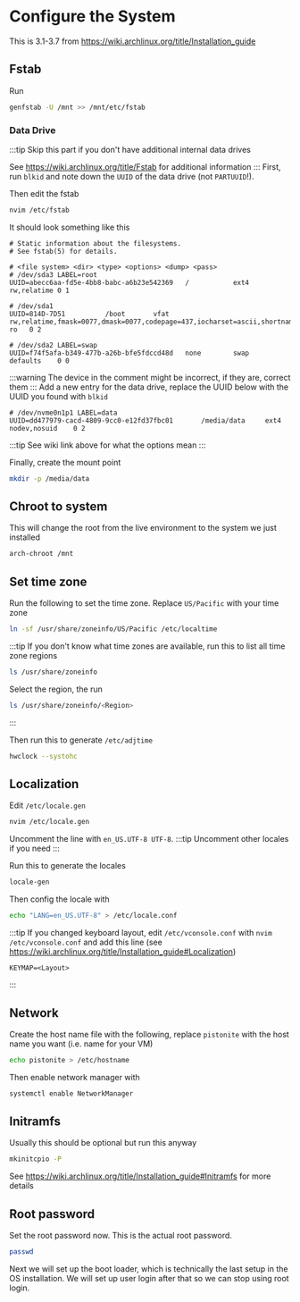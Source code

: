 # Configure the System
This is 3.1-3.7 from https://wiki.archlinux.org/title/Installation_guide

## Fstab
Run
```bash
genfstab -U /mnt >> /mnt/etc/fstab
```

### Data Drive
:::tip
Skip this part if you don't have additional internal data drives

See https://wiki.archlinux.org/title/Fstab for additional information
:::
First, run `blkid` and note down the `UUID` of the data drive (not `PARTUUID`!).

Then edit the fstab
```bash
nvim /etc/fstab
```
It should look something like this
```
# Static information about the filesystems.
# See fstab(5) for details.

# <file system> <dir> <type> <options> <dump> <pass>
# /dev/sda3 LABEL=root
UUID=abecc6aa-fd5e-4bb8-babc-a6b23e542369	/         	ext4      	rw,relatime	0 1

# /dev/sda1
UUID=814D-7D51      	/boot     	vfat      	rw,relatime,fmask=0077,dmask=0077,codepage=437,iocharset=ascii,shortname=mixed,utf8,errors=remount-ro	0 2

# /dev/sda2 LABEL=swap
UUID=f74f5afa-b349-477b-a26b-bfe5fdccd48d	none      	swap      	defaults  	0 0
```
:::warning
The device in the comment might be incorrect, if they are, correct them
:::
Add a new entry for the data drive, replace the UUID below with the UUID you found
with `blkid`
```
# /dev/nvme0n1p1 LABEL=data
UUID=dd477979-cacd-4809-9cc0-e12fd37fbc01       /media/data     ext4            nodev,nosuid    0 2
```
:::tip
See wiki link above for what the options mean
:::

Finally, create the mount point
```bash
mkdir -p /media/data
```

## Chroot to system
This will change the root from the live environment to the system we just installed
```bash
arch-chroot /mnt
```

## Set time zone
Run the following to set the time zone. Replace `US/Pacific` with your time zone
```bash
ln -sf /usr/share/zoneinfo/US/Pacific /etc/localtime
```
:::tip
If you don't know what time zones are available, run this to list all time zone regions
```bash
ls /usr/share/zoneinfo
```
Select the region, the run
```bash
ls /usr/share/zoneinfo/<Region>
```
:::

Then run this to generate `/etc/adjtime`
```bash
hwclock --systohc
```

## Localization
Edit `/etc/locale.gen`
```bash
nvim /etc/locale.gen
```
Uncomment the line with `en_US.UTF-8 UTF-8`.
:::tip
Uncomment other locales if you need
:::

Run this to generate the locales
```bash
locale-gen
```

Then config the locale with 
```bash
echo "LANG=en_US.UTF-8" > /etc/locale.conf
```
:::tip
If you changed keyboard layout, edit `/etc/vconsole.conf` with `nvim /etc/vconsole.conf` and add this line (see https://wiki.archlinux.org/title/Installation_guide#Localization)
```
KEYMAP=<Layout>
```
:::


## Network
Create the host name file with the following, replace `pistonite` with the host name you want (i.e. name for your VM)
```bash
echo pistonite > /etc/hostname
```
Then enable network manager with
```bash
systemctl enable NetworkManager
```

## Initramfs
Usually this should be optional but run this anyway
```bash
mkinitcpio -P
```
See https://wiki.archlinux.org/title/Installation_guide#Initramfs for more details

## Root password
Set the root password now. This is the actual root password.
```bash
passwd
```

Next we will set up the boot loader, which is technically the last setup in the OS installation.
We will set up user login after that so we can stop using root login.
